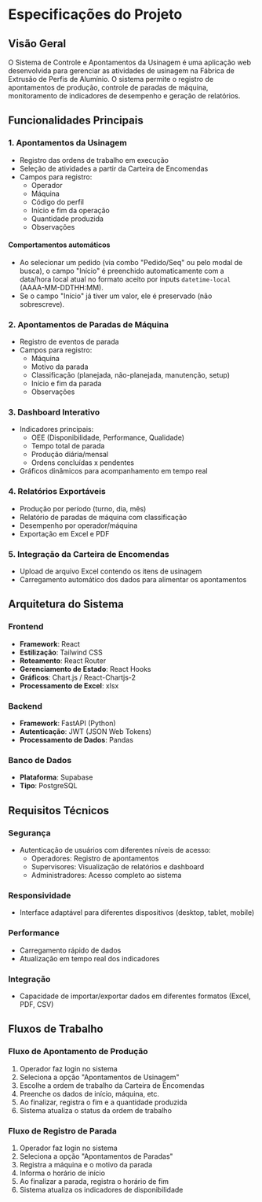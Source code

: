 # Especificações do Projeto

## Visão Geral

O Sistema de Controle e Apontamentos da Usinagem é uma aplicação web desenvolvida para gerenciar as atividades de usinagem na Fábrica de Extrusão de Perfis de Alumínio. O sistema permite o registro de apontamentos de produção, controle de paradas de máquina, monitoramento de indicadores de desempenho e geração de relatórios.

## Funcionalidades Principais

### 1. Apontamentos da Usinagem

- Registro das ordens de trabalho em execução
- Seleção de atividades a partir da Carteira de Encomendas
- Campos para registro:
  - Operador
  - Máquina
  - Código do perfil
  - Início e fim da operação
  - Quantidade produzida
  - Observações

#### Comportamentos automáticos
- Ao selecionar um pedido (via combo "Pedido/Seq" ou pelo modal de busca), o campo "Início" é preenchido automaticamente com a data/hora local atual no formato aceito por inputs `datetime-local` (AAAA-MM-DDTHH:MM).
- Se o campo "Início" já tiver um valor, ele é preservado (não sobrescreve).

### 2. Apontamentos de Paradas de Máquina

- Registro de eventos de parada
- Campos para registro:
  - Máquina
  - Motivo da parada
  - Classificação (planejada, não-planejada, manutenção, setup)
  - Início e fim da parada
  - Observações

### 3. Dashboard Interativo

- Indicadores principais:
  - OEE (Disponibilidade, Performance, Qualidade)
  - Tempo total de parada
  - Produção diária/mensal
  - Ordens concluídas x pendentes
- Gráficos dinâmicos para acompanhamento em tempo real

### 4. Relatórios Exportáveis

- Produção por período (turno, dia, mês)
- Relatório de paradas de máquina com classificação
- Desempenho por operador/máquina
- Exportação em Excel e PDF

### 5. Integração da Carteira de Encomendas

- Upload de arquivo Excel contendo os itens de usinagem
- Carregamento automático dos dados para alimentar os apontamentos

## Arquitetura do Sistema

### Frontend

- **Framework**: React
- **Estilização**: Tailwind CSS
- **Roteamento**: React Router
- **Gerenciamento de Estado**: React Hooks
- **Gráficos**: Chart.js / React-Chartjs-2
- **Processamento de Excel**: xlsx

### Backend

- **Framework**: FastAPI (Python)
- **Autenticação**: JWT (JSON Web Tokens)
- **Processamento de Dados**: Pandas

### Banco de Dados

- **Plataforma**: Supabase
- **Tipo**: PostgreSQL

## Requisitos Técnicos

### Segurança

- Autenticação de usuários com diferentes níveis de acesso:
  - Operadores: Registro de apontamentos
  - Supervisores: Visualização de relatórios e dashboard
  - Administradores: Acesso completo ao sistema

### Responsividade

- Interface adaptável para diferentes dispositivos (desktop, tablet, mobile)

### Performance

- Carregamento rápido de dados
- Atualização em tempo real dos indicadores

### Integração

- Capacidade de importar/exportar dados em diferentes formatos (Excel, PDF, CSV)

## Fluxos de Trabalho

### Fluxo de Apontamento de Produção

1. Operador faz login no sistema
2. Seleciona a opção "Apontamentos de Usinagem"
3. Escolhe a ordem de trabalho da Carteira de Encomendas
4. Preenche os dados de início, máquina, etc.
5. Ao finalizar, registra o fim e a quantidade produzida
6. Sistema atualiza o status da ordem de trabalho

### Fluxo de Registro de Parada

1. Operador faz login no sistema
2. Seleciona a opção "Apontamentos de Paradas"
3. Registra a máquina e o motivo da parada
4. Informa o horário de início
5. Ao finalizar a parada, registra o horário de fim
6. Sistema atualiza os indicadores de disponibilidade
